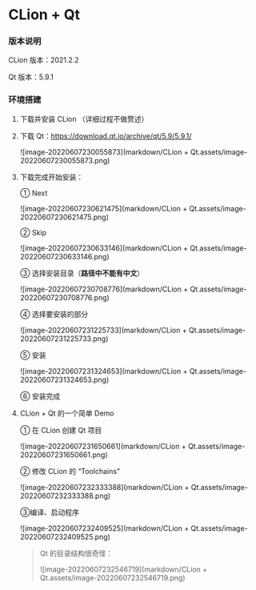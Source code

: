 # CLion + Qt



### 版本说明

CLion 版本：2021.2.2

Qt 版本：5.9.1



### 环境搭建

1.   下载并安装 CLion （详细过程不做赘述）

     

2.   下载 Qt：https://download.qt.io/archive/qt/5.9/5.9.1/

     ![image-20220607230055873](markdown/CLion + Qt.assets/image-20220607230055873.png)

     

3.   下载完成开始安装：

     ① Next

     ![image-20220607230621475](markdown/CLion + Qt.assets/image-20220607230621475.png)

     ② Skip

     ![image-20220607230633146](markdown/CLion + Qt.assets/image-20220607230633146.png)

     ③ 选择安装目录（**路径中不能有中文**）

     ![image-20220607230708776](markdown/CLion + Qt.assets/image-20220607230708776.png)

     ④ 选择要安装的部分

     ![image-20220607231225733](markdown/CLion + Qt.assets/image-20220607231225733.png)

     ⑤ 安装

     ![image-20220607231324653](markdown/CLion + Qt.assets/image-20220607231324653.png)

     ⑥ 安装完成

     

4.   CLion + Qt 的一个简单 Demo

     ① 在 CLion 创建 Qt 项目

     ![image-20220607231650661](markdown/CLion + Qt.assets/image-20220607231650661.png)

     ② 修改 CLion 的 “Toolchains”

     ![image-20220607232333388](markdown/CLion + Qt.assets/image-20220607232333388.png)

     ③编译、启动程序

     ![image-20220607232409525](markdown/CLion + Qt.assets/image-20220607232409525.png)

     

     

     >   Qt 的目录结构很奇怪：
     >
     >   ![image-20220607232546719](markdown/CLion + Qt.assets/image-20220607232546719.png)